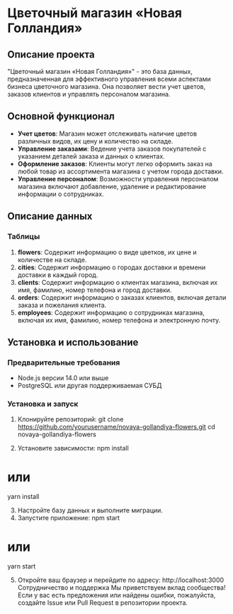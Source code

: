 # Цветочный магазин «Новая Голландия»

## Описание проекта

"Цветочный магазин «Новая Голландия»" - это база данных, предназначенная для эффективного управления всеми аспектами бизнеса цветочного магазина. Она позволяет вести учет цветов, заказов клиентов и управлять персоналом магазина.

## Основной функционал

- **Учет цветов**: Магазин может отслеживать наличие цветов различных видов, их цену и количество на складе.
- **Управление заказами**: Ведение учета заказов покупателей с указанием деталей заказа и данных о клиентах.
- **Оформление заказов**: Клиенты могут легко оформить заказ на любой товар из ассортимента магазина с учетом города доставки.
- **Управление персоналом**: Возможности управления персоналом магазина включают добавление, удаление и редактирование информации о сотрудниках.

## Описание данных

### Таблицы

1. **flowers**: Содержит информацию о виде цветков, их цене и количестве на складе.
2. **cities**: Содержит информацию о городах доставки и времени доставки в каждый город.
3. **clients**: Содержит информацию о клиентах магазина, включая их имя, фамилию, номер телефона и город доставки.
4. **orders**: Содержит информацию о заказах клиентов, включая детали заказа и пожелания клиента.
5. **employees**: Содержит информацию о сотрудниках магазина, включая их имя, фамилию, номер телефона и электронную почту.

## Установка и использование

### Предварительные требования

- Node.js версии 14.0 или выше
- PostgreSQL или другая поддерживаемая СУБД

### Установка и запуск

1. Клонируйте репозиторий:
   git clone https://github.com/yourusername/novaya-gollandiya-flowers.git
   cd novaya-gollandiya-flowers

2. Установите зависимости:
  npm install
  # или
  yarn install

3. Настройте базу данных и выполните миграции.
4. Запустите приложение:
  npm start
  # или
  yarn start

5. Откройте ваш браузер и перейдите по адресу:
  http://localhost:3000
Сотрудничество и поддержка
Мы приветствуем вклад сообщества! Если у вас есть предложения или найдены ошибки, пожалуйста, создайте Issue или Pull Request в репозитории проекта.
